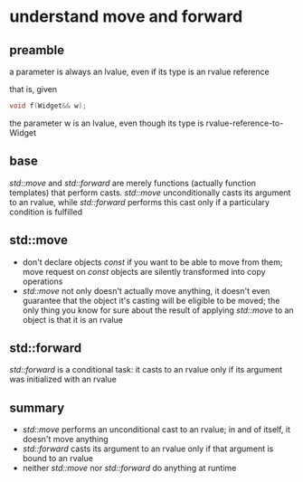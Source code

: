 understand move and forward
===========================

preamble
--------

a parameter is always an lvalue, even if its type is an rvalue
reference

that is, given  
```c++
void f(Widget&& w);
```

the parameter w is an lvalue, even though its type is 
rvalue-reference-to-Widget


base
----

*std::move* and *std::forward* are merely functions (actually 
function templates) that perform casts. *std::move* unconditionally
casts its argument to an rvalue, while *std::forward* performs this
cast only if a particulary condition is fulfilled


std::move
---------

- don't declare objects *const* if you want to be able to move 
  from them; move request on *const* objects are silently transformed
  into copy operations
- *std::move* not only doesn't actually move anything, it doesn't
  even guarantee that the object it's casting will be eligible to
  be moved; the only thing you know for sure about the result of
  applying *std::move* to an object is that it is an rvalue


std::forward
------------

*std::forward* is a conditional task: it casts to an rvalue only
if its argument was initialized with an rvalue


summary
-------

- *std::move* performs an unconditional cast to an rvalue; in and of
  itself, it doesn't move anything
- *std::forward* casts its argument to an rvalue only if that 
  argument is bound to an rvalue
- neither *std::move* nor *std::forward* do anything at runtime
